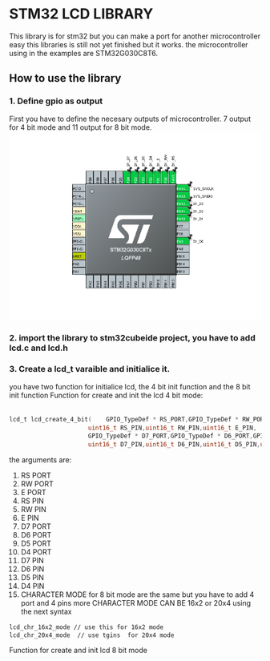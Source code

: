 # STM32 LCD LIBRARY
This library is for stm32 but you can make a port for another microcontroller easy
this libraries is still not yet finished but it works.
the microcontroller using in the examples are STM32G030C8T6.


## How to use the library

### 1. Define gpio as output
First you have to define the necesary outputs of microcontroller.
7 output for 4 bit mode  and 11 output for 8 bit mode.
![Definene gpio as output in stm32cubemx](https://github.com/MrMustard/STM32-LCD/blob/main/EXAMPLES/LCD_16X2_8_BIT_MODE/pinout.png)

### 2. import the library to stm32cubeide project, you have to add lcd.c and lcd.h 
### 3. Create a lcd_t varaible and initialice it.
 you have two function for initialice lcd, the 4 bit init function and the 8 bit init function
 Function for create and init the lcd 4 bit mode:
 
  ```C
 
 lcd_t lcd_create_4_bit(	GPIO_TypeDef * RS_PORT,GPIO_TypeDef * RW_PORT,GPIO_TypeDef * E_PORT,
						uint16_t RS_PIN,uint16_t RW_PIN,uint16_t E_PIN,
						GPIO_TypeDef * D7_PORT,GPIO_TypeDef * D6_PORT,GPIO_TypeDef * D5_PORT,GPIO_TypeDef * D4_PORT,
						uint16_t D7_PIN,uint16_t D6_PIN,uint16_t D5_PIN,uint16_t D4_PIN,uint8_t character);
 
 ```
  the arguments are:
 1. RS PORT
 2. RW PORT
 3. E PORT
 4. RS PIN
 5. RW PIN
 6. E PIN
 7. D7 PORT
 8. D6 PORT
 9. D5 PORT
 10. D4 PORT
 11. D7 PIN
 12. D6 PIN
 13. D5 PIN
 14. D4 PIN
 15. CHARACTER MODE
  for 8 bit mode are the same but you have to add 4 port and 4 pins more
 CHARACTER MODE CAN BE 16x2 or 20x4 using the next syntax
 ```
lcd_chr_16x2_mode // use this for 16x2 mode
lcd_chr_20x4_mode  // use tgins  for 20x4 mode
 
 ```
 

 Function for create and init lcd 8 bit mode 
```C


```


